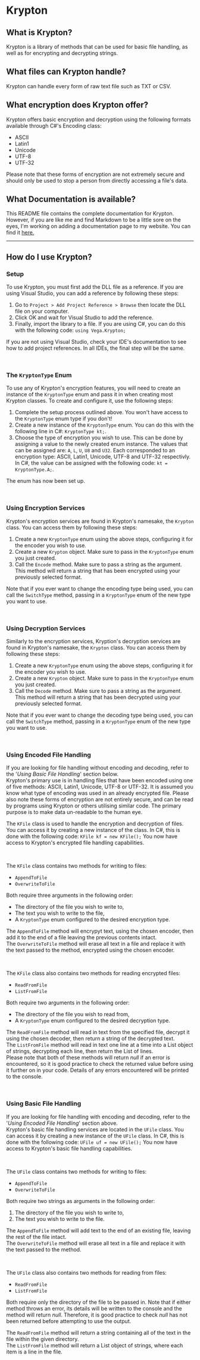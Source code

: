 # Krypton

## What is Krypton?
Krypton is a library of methods that can be used for basic file handling, as well as for encrypting and decrypting strings.

## What files can Krypton handle?
Krypton can handle every form of raw text file such as TXT or CSV.

## What encryption does Krypton offer?
Krypton offers basic encryption and decryption using the following formats available through C#'s Encoding class:
- ASCII
- Latin1
- Unicode
- UTF-8
- UTF-32

Please note that these forms of encryption are not extremely secure and should only be used to stop a person from directly accessing a file's data.

## What Documentation is available?
This README file contains the complete documentation for Krypton. However, if you are like me and find Markdown to be a little sore on the eyes, I'm working on adding a documentation page to my website. You can find it [here.](https://akilgour350.github.io/projects/krypton_documentation.html)



---

## How do I use Krypton?
### Setup
To use Krypton, you must first add the DLL file as a reference. If you are using Visual Studio, you can add a reference by following these steps:
1. Go to `Project > Add Project Reference > Browse` then locate the DLL file on your computer.
2. Click OK and wait for Visual Studio to add the reference.
3. Finally, import the library to a file. If you are using C#, you can do this with the following code: `using Vega.Krypton;`

If you are not using Visual Studio, check your IDE's documentation to see how to add project references. In all IDEs, the final step will be the same.

<br />

### The `KryptonType` Enum
To use any of Krypton's encryption features, you will need to create an instance of the `KryptonType` enum and pass it in when creating most Krypton classes. To create and configure it, use the following steps:
1. Complete the setup process outlined above. You won't have access to the `KryptonType` enum type if you don't!
2. Create a new instance of the `KryptonType` enum. You can do this with the following line in C#: `KryptonType kt;`.
3. Choose the type of encryption you wish to use. This can be done by assigning a value to the newly created enum instance. The values that can be assigned are: `A`, `L`, `U`, `U8` and `U32`. Each corresponded to an encryption type: ASCII, Latin1, Unicode, UTF-8 and UTF-32 respectivly.
In C#, the value can be assigned with the following code: `kt = KryptonType.A;`.

The enum has now been set up.

<br />

### Using Encryption Services
Krypton's encryption services are found in Krypton's namesake, the `Krypton` class. You can access them by following these steps:
1. Create a new `KryptonType` enum using the above steps, configuring it for the encoder you wish to use.
2. Create a new `Krypton` object. Make sure to pass in the `KryptonType` enum you just created.
3. Call the `Encode` method. Make sure to pass a string as the argument. This method will return a string that has been encrypted using your previously selected format.

Note that if you ever want to change the encoding type being used, you can call the `SwitchType` method, passing in a `KryptonType` enum of the new type you want to use.

<br />

### Using Decryption Services
Similarly to the encryption services, Kryption's decryption services are found in Krypton's namesake, the `Krypton` class. You can access them by following these steps:
1. Create a new `KryptonType` enum using the above steps, configuring it for the encoder you wish to use.
2. Create a new `Krypton` object. Make sure to pass in the `KryptonType` enum you just created.
3. Call the `Decode` method. Make sure to pass a string as the argument. This method will return a string that has been decrypted using your previously selected format.

Note that if you ever want to change the decoding type being used, you can call the `SwitchType` method, passing in a `KryptonType` enum of the new type you want to use.

<br />


### Using Encoded File Handling
If you are looking for file handling without encoding and decoding, refer to the '*Using Basic File Handling*' section below. \
Krypton's primary use is in handling files that have been encoded using one of five methods: ASCII, Latin1, Unicode, UTF-8 or UTF-32. It is assumed you know what type of encoding was used in an already encrypted file. Please also note these forms of encryption are not entirely secure, and can be read by programs using Krypton or others utilising similar code. The primary purpose is to make data un-readable to the human eye.

The `KFile` class is used to handle the encryption and decryption of files. You can access it by creating a new instance of the class. In C#, this is done with the following code: `KFile kf = new KFile();` You now have access to Krypton's encrypted file handling capabilities.

<br />

The `KFile` class contains two methods for writing to files:
- `AppendToFile`
- `OverwriteToFile`

Both require three arguments in the following order:
- The directory of the file you wish to write to,
- The text you wish to write to the file,
- A `KryptonType` enum configured to the desired encryption type.

The `AppendToFile` method will encrypyt text, using the chosen encoder, then add it to the end of a file leaving the previous contents intact. \
The `OverwriteToFile` method will erase all text in a file and replace it with the text passed to the method, encrypted using the chosen encoder.

<br />

The `KFile` class also contains two methods for reading encrypted files:
- `ReadFromFile`
- `ListFromFile`

Both require two arguments in the following order:
- The directory of the file you wish to read from,
- A `KryptonType` enum configured to the desired decryption type.

The `ReadFromFile` method will read in text from the specified file, decrypt it using the chosen decoder, then return a string of the decrypted text. \
The `ListFromFile` method will read in text one line at a time into a List object of strings, decrypting each line, then return the List of lines. \
Please note that both of these methods will return *null* if an error is encountered, so it is good practice to check the returned value before using it further on in your code. Details of any errors encountered will be printed to the console.

<br />

### Using Basic File Handling
If you are looking for file handling with encoding and decoding, refer to the '*Using Encoded File Handling*' section above. \
Krypton's basic file handling services are located in the `UFile` class. You can access it by creating a new instance of the `UFile` class. In C#, this is done with the following code: `UFile uf = new UFile();` You now have access to Krypton's basic file handling capabilities.

<br />

The `UFile` class contains two methods for writing to files:
- `AppendToFile`
- `OverwriteToFile`

Both require two strings as arguments in the following order:
1. The directory of the file you wish to write to,
2. The text you wish to write to the file.

The `AppendToFile` method will add text to the end of an existing file, leaving the rest of the file intact. \
The `OverwriteToFile` method will erase all text in a file and replace it with the text passed to the method.

<br />

The `UFile` class also contains two methods for reading from files:
- `ReadFromFile`
- `ListFromFile`

Both require only the directory of the file to be passed in.
Note that if either method throws an error, its details will be written to the console and the method will return *null*. Therefore, it is good practice to check *null* has not been returned before attempting to use the output.

The `ReadFromFile` method will return a string containing all of the text in the file within the given directory. \
The `ListFromFile` method will return a List object of strings, where each item is a line in the file.
